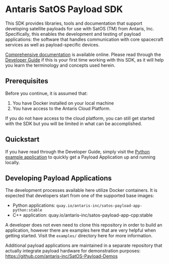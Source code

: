 # Antaris SatOS Payload SDK

This SDK provides libraries, tools and documentation that support developing satellite payloads for use with SatOS (TM) from Antaris, Inc.
Specifically, this enables the development and testing of payload applications: the software that handles communication with core spacecraft services as well as payload-specific devices.

[Comprehensive documentation](https://antaris-inc.github.io/SatOS-Payload-SDK/index.html) is available online. Please read through the [Developer Guide](https://antaris-inc.github.io/SatOS-Payload-SDK/developer-guide.html) if this is your first time working with this SDK, as it will help you learn the terminology and concepts used herein.

## Prerequisites

Before you continue, it is assumed that:
1. You have Docker installed on your local machine
2. You have access to the Antaris Cloud Platform.

If you do not have access to the cloud platform, you can still get started with the SDK but you will be limited in what can be accomplished.

## Quickstart

If you have read through the Developer Guide, simply visit the [Python example application](./examples/app-python/) to quickly get a Payload Application up and running locally.

## Developing Payload Applications

The development processes available here utilize Docker containers.
It is expected that developers start from one of the supported base images:

* Python applications: `quay.io/antaris-inc/satos-payload-app-python:stable`
* C++ application: quay.io/antaris-inc/satos-payload-app-cpp:stable

A developer does not even need to clone this repository in order to build an application, however there are examples
here that are very helpful when getting started.
Visit the `examples/` directory here for more information.

Additional payload applications are maintained in a separate repository that actually integrate payload hardware for
demonstration purposes: https://github.com/antaris-inc/SatOS-Payload-Demos
